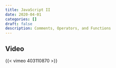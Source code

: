```yaml
---
title: JavaScript II
date: 2020-04-01
categories: []
draft: false
description: Comments, Operators, and Functions
---
```


## Video

{{< vimeo 403110870 >}}
